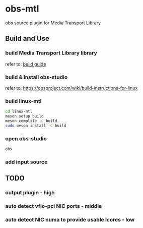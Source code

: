 # obs-mtl

obs source plugin for Media Transport Library

## Build and Use

### build Media Transport Library library

refer to: [build guide](../../doc/build.md)

### build & install obs-studio

refer to: <https://obsproject.com/wiki/build-instructions-for-linux>

### build linux-mtl

```bash
cd linux-mtl
meson setup build
meson complile -C build
sudo meson install -C build
```

### open obs-studio

```bash
obs
```

### add input source

## TODO

### output plugin   -   high

### auto detect vfio-pci NIC ports  -   middle

### auto detect NIC numa to provide usable lcores   -   low
